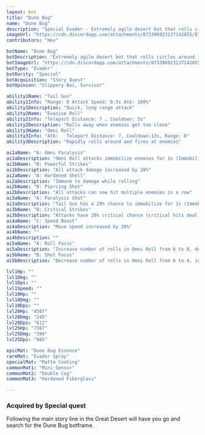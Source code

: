```yaml
---
layout: bot
title: "Dune Bug"
name: "Dune Bug"
description: "Special Evader - Extremely agile desert bot that rolls circles around its opponents. Hard to pin down."
imageUrl: "https://cdn.discordapp.com/attachments/873396923137142855/873397518774444032/dune_bug.png"
contributors: "Hex"

botName: "Dune Bug"
botDescription: "Extremely agile desert bot that rolls circles around its opponents. Hard to pin down."
botImageUrl: "https://cdn.discordapp.com/attachments/873396923137142855/873397518774444032/dune_bug.png"
botType: "Evader"
botRarity: "Special"
botAcquisition: "Story Quest"
botOpinion: "Slippery Boi, Survivor"

ability1Name: "Tail Gun"
ability1Info: "Range: 8 Attack Speed: 0.5s Atk: 100%"
ability1Description: "Quick, long range attack"
ability2Name: "Evasive Roll"
ability2Info: "Teleport Distance: 7 , Cooldown: 5s"
ability2Description: "Rolls away when enemies get too close"
ability3Name: "Omni Roll"
ability3Info: "Atk:   Teleport Distance: 7, Cooldown:13s, Range: 8"
ability3Description: "Rapidly rolls around and fires at enemies"

ai1aName: "A: Omni Paralysis"
ai1aDescription: "Omni Roll attacks immobilize enemies for 1s (Immobilized bots can't move)"
ai1bName: "B: Powerful Strikes"
ai1bDescription: "All attack damage increased by 20%"
ai2aName: "A: Hardened Shell"
ai2aDescription: "Immune to damage while rolling"
ai2bName: "B: Piercing Shot"
ai2bDescription: "All attacks can now hit multiple enemies in a row"
ai3aName: "A: Paralysis Shot"
ai3aDescription: "Tail Gun has a 20% chance to immobilize for 1s (Immobilized bots can't move)"
ai3bName: "B: Critical Strikes"
ai3bDescription: "Attacks have 20% critical chance (critical hits deal double damage)"
ai4aName: "C: Speed Boost"
ai4aDescription: "Move speed increased by 20%"
ai4bName: ""
ai4bDescription: ""
ai5aName: "A: Roll Focus"
ai5aDescription: "Increase number of rolls in Omni Roll from 6 to 8, decrease damage by 25%"
ai5bName: "B: Shot Focus"
ai5bDescription: "Decrease number of rolls in Omni Roll from 6 to 4, increase damage by 100%"

lvl1Hp: ""
lvl1Dmg: ""
lvl1Dps: ""
lvl1Speed: ""
lvl10Hp: ""
lvl10Dmg: ""
lvl10Dps: ""
lvl20Hp: "4587"
lvl20Dmg: "245"
lvl20Dps: "612"
lvl25Hp: "7387"
lvl25Dmg: "394"
lvl25Dps: "985"

epicMat: "Dune Bug Essence"
rareMat: "Evader Spray"
specialMat: "Matte Coating"
commonMat1: "Mini Sensor"
commonMat2: "Double Cog"
commonMat3: "Hardened Fiberglass"

---
```


### Acquired by Special quest
Following the main story line in the Great Desert will have you go and search for the Dune Bug botframe.
